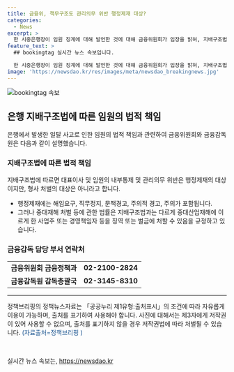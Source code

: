 ```yaml
---
title: 금융위, 책무구조도 관리의무 위반 행정제재 대상?
categories:
  - News
excerpt: >
  한 시중은행장이 임원 징계에 대해 발언한 것에 대해 금융위원회가 입장을 밝혀, 지배구조법에 따른 행정제재는 가능하지만 형사처벌은 해당되지 않음을 알렸다. 이에 대한 자세한 문의는 금융위원회나 금융감독원으로 문의할 수 있다.(jsonPath)
feature_text: >
  ## bookingtag 실시간 뉴스 속보입니다.

  한 시중은행장이 임원 징계에 대해 발언한 것에 대해 금융위원회가 입장을 밝혀, 지배구조법에 따른 행정제재는 가능하지만 형사처벌은 해당되지 않음을 알렸다. 이에 대한 자세한 문의는 금융위원회나 금융감독원으로 문의할 수 있다.(jsonPath)
image: 'https://newsdao.kr/res/images/meta/newsdao_breakingnews.jpg'
---
```


<p><img src="https://newsdao.kr/res/images/meta/newsdao_breakingnews.jpg" alt="bookingtag 속보" /></p>

<h2 data-ke-size="size26">은행 지배구조법에 따른 임원의 법적 책임</h2>

<p data-ke-size="size16">은행에서 발생한 일탈 사고로 인한 임원의 법적 책임과 관련하여 금융위원회와 금융감독원은 다음과 같이 설명했습니다.</p>

<h3>지배구조법에 따른 법적 책임</h3>

<p data-ke-size="size16">지배구조법에 따르면 대표이사 및 임원의 내부통제 및 관리의무 위반은 행정제재의 대상이지만, 형사 처벌의 대상은 아니라고 합니다.</p>

<ul>
  <li>행정제재에는 해임요구, 직무정지, 문책경고, 주의적 경고, 주의가 포함됩니다.</li>
  <li>그러나 중대재해 처벌 등에 관한 법률은 지배구조법과는 다르게 중대산업재해에 이르게 한 사업주 또는 경영책임자 등을 징역 또는 벌금에 처할 수 있음을 규정하고 있습니다.</li>
</ul>

<h3>금융감독 담당 부서 연락처</h3>

<table>
  <tr>
    <td><b>금융위원회 금융정책과</b></td>
    <td style="text-align: center; height: 17px;"><b>02-2100-2824</b></td>
  </tr>
  <tr>
    <td><b>금융감독원 감독총괄국</b></td>
    <td style="text-align: center; height: 17px;"><b>02-3145-8310</b></td>
  </tr>
</table>

<hr>

<p data-ke-size="size16">정책브리핑의 정책뉴스자료는 「공공누리 제1유형:출처표시」의 조건에 따라 자유롭게 이용이 가능하며, 출처를 표기하여 사용해야 합니다. 사진에 대해서는 제3자에게 저작권이 있어 사용할 수 없으며, 출처를 표기하지 않을 경우 저작권법에 따라 처벌될 수 있습니다. <span style="color: #1a5490;">(자료출처=정책브리핑 )</span></p>

<p data-ke-size="size16">&nbsp;</p>
실시간 뉴스 속보는, <a href="https://newsdao.kr" rel="dofollow">https://newsdao.kr</a>


